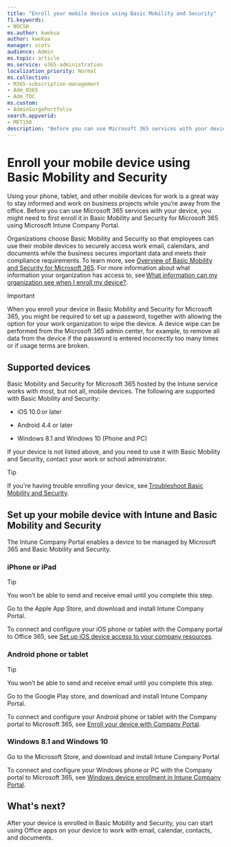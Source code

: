 ```yaml
---
title: "Enroll your mobile device using Basic Mobility and Security"
f1.keywords:
- NOCSH
ms.author: kwekua
author: kwekua
manager: scotv
audience: Admin
ms.topic: article
ms.service: o365-administration
localization_priority: Normal
ms.collection: 
- M365-subscription-management
- Adm_O365
- Adm_TOC
ms.custom:
- AdminSurgePortfolio
search.appverid:
- MET150
description: "Before you can use Microsoft 365 services with your device, you might need to first enroll it in Basic Mobility and Security for Microsoft 365."
---
```


# Enroll your mobile device using Basic Mobility and Security

Using your phone, tablet, and other mobile devices for work is a great way to stay informed and work on business projects while you’re away from the office. Before you can use Microsoft 365 services with your device, you might need to first enroll it in Basic Mobility and Security for Microsoft 365 using Microsoft Intune Company Portal.

Organizations choose Basic Mobility and Security so that employees can use their mobile devices to securely access work email, calendars, and documents while the business secures important data and meets their compliance requirements. To learn more, see [Overview of Basic Mobility and Security for Microsoft 365](https://go.microsoft.com/fwlink/?LinkId=615142). For more information about what information your organization has access to, see [What information can my organization see when I enroll my device?](https://docs.microsoft.com/intune-user-help/what-info-can-your-company-see-when-you-enroll-your-device-in-intune).

>[!IMPORTANT] 
>When you enroll your device in Basic Mobility and Security for Microsoft 365, you might be required to set up a password, together with allowing the option for your work organization to wipe the device. A device wipe can be performed from the Microsoft 365 admin center, for example, to remove all data from the device if the password is entered incorrectly too many times or if usage terms are broken.

## Supported devices

Basic Mobility and Security for Microsoft 365 hosted by the Intune service works with most, but not all, mobile devices. The following are supported with Basic Mobility and Security:

- iOS 10.0 or later
    
- Android 4.4 or later
    
- Windows 8.1 and Windows 10 (Phone and PC)
    
If your device is not listed above, and you need to use it with Basic Mobility and Security, contact your work or school administrator.

>[!TIP] 
>If you're having trouble enrolling your device, see [Troubleshoot Basic Mobility and Security](https://support.microsoft.com/office/troubleshoot-basic-mobility-and-security-c863b2bf-45f3-483a-ba05-29fc7f4d6434).

## Set up your mobile device with Intune and Basic Mobility and Security

The Intune Company Portal enables a device to be managed by Microsoft 365 and Basic Mobility and Security.

### iPhone or iPad

>[!TIP]
>You won’t be able to send and receive email until you complete this step.

Go to the Apple App Store, and download and install Intune Company Portal.

To connect and configure your iOS phone or tablet with the Company portal to Office 365, see [Set up iOS device access to your company resources](https://go.microsoft.com/fwlink/?linkid=875316).

### Android phone or tablet

>[!TIP]
>You won’t be able to send and receive email until you complete this step.

Go to the Google Play store, and download and install Intune Company Portal.

To connect and configure your Android phone or tablet with the Company portal to Microsoft 365, see [Enroll your device with Company Portal](https://go.microsoft.com/fwlink/?linkid=875317).

### Windows 8.1 and Windows 10

Go to the Microsoft Store, and download and install Intune Company Portal

To connect and configure your Windows phone or PC with the Company portal to Microsoft 365, see [Windows device enrollment in Intune Company Portal](https://docs.microsoft.com/intune-user-help/windows-enrollment-company-portal).

## What's next?

After your device is enrolled in Basic Mobility and Security, you can start using Office apps on your device to work with email, calendar, contacts, and documents.